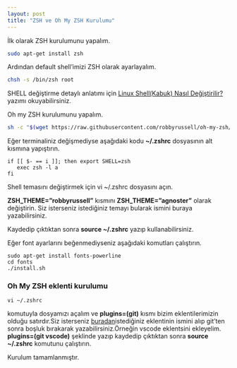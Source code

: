 ```yaml
---
layout: post
title: "ZSH ve Oh My ZSH Kurulumu"
---
```


İlk olarak ZSH kurulumunu yapalım.

```bash
sudo apt-get install zsh
```

Ardından default shell’imizi ZSH olarak ayarlayalım.

```bash
chsh -s /bin/zsh root
```

SHELL değiştirme detaylı anlatımı için [Linux Shell(Kabuk) Nasıl Değiştirilir?](http://ensarkarabudak.com/gnu-linux/linux-shell-kabuk-nasil-degistirilir/) yazımı okuyabilirsiniz.

Oh my ZSH kurulumunu yapalım.

```bash
sh -c "$(wget https://raw.githubusercontent.com/robbyrussell/oh-my-zsh/master/tools/install.sh -O -)"
```

Eğer terminaliniz değişmediyse aşağıdaki kodu **~/.zshrc**  dosyasının alt kısmına yapıştırın.

```
if [[ $- == i ]]; then export SHELL=zsh 
   exec zsh -l a
fi
```

Shell temasını değiştirmek için vi ~/.zshrc dosyasını açın.

**ZSH_THEME=”robbyrussell”** kısmını **ZSH_THEME=”agnoster”** olarak değiştirin. Siz isterseniz istediğiniz temayı bularak ismini buraya yazabilirsiniz.

Kaydedip çıktıktan sonra **source ~/.zshrc** yazıp kullanabilirsiniz.

Eğer font ayarlarını beğenmediyseniz aşağıdaki komutları çalıştırın.

```
sudo apt-get install fonts-powerline
cd fonts
./install.sh
```

### Oh My ZSH eklenti kurulumu

```
vi ~/.zshrc
```

komutuyla dosyamızı açalım ve  **plugins=(git)** kısmı bizim eklentilerimizin olduğu satırdır.Siz isterseniz [buradan](https://github.com/robbyrussell/oh-my-zsh/tree/master/plugins)istediğiniz eklentinin ismini alıp git’ten sonra boşluk bırakarak yazabilirsiniz.Örneğin vscode eklentsini ekleyelim. **plugins=(git vscode)**  şeklinde yazıp kaydedip çıktıktan sonra **source ~/.zshrc** komutunu çalıştırın.

Kurulum tamamlanmıştır. 
